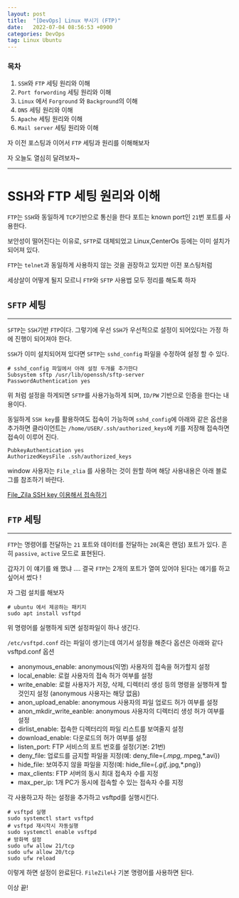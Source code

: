 ```yaml
---
layout: post
title:  "[DevOps] Linux 부시기 (FTP)"
date:   2022-07-04 08:56:53 +0900
categories: DevOps
tag: Linux Ubuntu
---
```


### 목차

1. `SSH`와 `FTP` 세팅 원리와 이해
2. `Port forwording` 세팅 원리와 이해
3. `Linux` 에서 `Forground` 와 `Background`의 이해
4. `DNS` 세팅 원리와 이해
5. `Apache` 세팅 원리와 이해
6. `Mail server` 세팅 원리와 이해


자 이전 포스팅과 이어서 `FTP` 세팅과 원리를 이해해보자 

자 오늘도 열심히 달려보자~

---

# SSH와 FTP 세팅 원리와 이해

`FTP`는 `SSH`와 동일하게 `TCP`기반으로 통신을 한다 포트는
known port인 `21`번 포트를 사용한다.

보안성이 떨어진다는 이유로, `SFTP`로 대체되었고
Linux,CenterOs 등에는 이미 설치가 되어져 있다.

`FTP`는 `telnet`과 동일하게 사용하지 않는 것을 권장하고 있지만
이전 포스팅처럼

세상살이 어떻게 될지 모르니 `FTP`와 `SFTP` 사용법 모두 정리를 해도록 하자




## `SFTP` 세팅
---

`SFTP`는 `SSH`기반 `FTP`이다. 그렇기에 우선 `SSH`가 우선적으로 설정이 되어있다는 가정 하에 진행이 되어져야 한다.

`SSH`가 이미 설치되어져 있다면 `SFTP`는 `sshd_config` 파일을 수정하여 설정 할 수 있다.

```linux
# sshd_config 파일에서 아래 설정 두개를 추가한다
Subsystem sftp /usr/lib/openssh/sftp-server
PasswordAuthentication yes
```

위 처럼 설정을 하게되면 `SFTP`를 사용가능하게 되며,
`ID/PW` 기반으로 인증을 한다는 내용이다.

동일하게 `SSH key`를 활용하여도 접속이 가능하며 `sshd_config`에 아래와 같은 옵션을 추가하면 클라이언트는 `/home/USER/.ssh/authorized_keys`에
키를 저장해 접속하면 접속이 이루어 진다.

    PubkeyAuthentication yes 
    AuthorizedKeysFile .ssh/authorized_keys 

window 사용자는 `File_zlia` 를 사용하는 것이 원할 하며 해당 사용내용은 아래 블로그를 참조하기 바란다.

[File_Zila SSH key 이용해서 접속하기](https://technfin.tistory.com/entry/SSH-Key%EB%A5%BC-%EC%9D%B4%EC%9A%A9%ED%95%B4%EC%84%9C-SFTP%EB%A1%9C-%EC%84%9C%EB%B2%84%EC%97%90-%EC%A0%91%EC%86%8D%ED%95%98%EA%B8%B0-Filezilla-sFTP-%ED%94%84%EB%A1%9C%EA%B7%B8%EB%9E%A8-%EC%9D%B4%EC%9A%A9)


## `FTP` 세팅
---

`FTP`는 명령어를 전달하는 `21` 포트와 데이터를 전달하는 `20`(혹은 랜덤) 포트가 있다. 흔히 `passive`, `active` 모드로 표현된다.

갑자기 이 얘기를 왜 했냐 .... 결국 `FTP`는 2개의 포트가 열여 있어야 된다는 얘기를 하고 싶어서 썼다 !


자 그럼 설치를 해보자 

```linux
# ubuntu 에서 제공하는 패키지
sudo apt install vsftpd
```

위 명령어를 실행하게 되면 설정파일이 하나 생긴다.

`/etc/vsftpd.conf` 라는 파일이 생기는데 여기서 설정을 해준다
옵션은 아래와 같다
    vsftpd.conf 옵션
   - anonymous_enable: anonymous(익명) 사용자의 접속을 허가할지 설정
   - local_enable: 로컬 사용자의 접속 허가 여부를 설정
   - write_enable: 로컬 사용자가 저장, 삭제, 디렉터리 생성 등의 명령을 실행하게 할 것인지 설정
   (anonymous 사용자는 해당 없음)
   - anon_upload_enable: anonymous 사용자의 파일 업로드 허가 여부를 설정
   - anon_mkdir_write_eanble: anonymous 사용자의 디렉터리 생성 허가 여부를 설정
   - dirlist_enable: 접속한 디렉터리의 파일 리스트를 보여줄지 설정
   - download_enable: 다운로드의 허가 여부를 설정
   - listen_port: FTP 서비스의 포트 번호를 설정(기본: 21번)
   - deny_file: 업로드를 금지할 파일을 지정(예: deny_file={*.mpg,*.mpeg,*.avi})
   - hide_file: 보여주지 않을 파일을 지정(예: hide_file={*.gif,*.jpg,*.png})
   - max_clients: FTP 서버의 동시 최대 접속자 수를 지정
   - max_per_ip: 1개 PC가 동시에 접속할 수 있는 접속자 수를 지정


각 사용하고자 하는 설정을 추가하고 vsftpd를 실행시킨다.
```liux
# vsftpd 실행
sudo systemctl start vsftpd
# vsftpd 재시작시 자동실행
sudo systemctl enable vsftpd
# 방화벽 설정
sudo ufw allow 21/tcp
sudo ufw allow 20/tcp
sudo ufw reload
```

이렇게 하면 설정이 완료된다. `FileZile`나 기본 명령어를 사용하면 된다.

이상 끝!






































